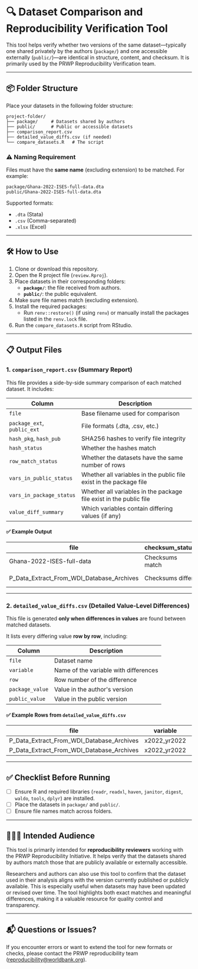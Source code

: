 # 🔍 Dataset Comparison and Reproducibility Verification Tool

This tool helps verify whether two versions of the same dataset—typically one shared privately by the authors (`package/`) and one accessible externally (`public/`)—are identical in structure, content, and checksum. It is primarily used by the PRWP Reproducibility Verification team.

---

## 📦 Folder Structure

Place your datasets in the following folder structure:

```
project-folder/
├── package/     # Datasets shared by authors
├── public/      # Public or accessible datasets
├── comparison_report.csv
├── detailed_value_diffs.csv (if needed)
└── compare_datasets.R   # The script
```

### ⚠️ Naming Requirement
Files must have the **same name** (excluding extension) to be matched. For example:

```
package/Ghana-2022-ISES-full-data.dta
public/Ghana-2022-ISES-full-data.dta
```

Supported formats:

- `.dta` (Stata)
- `.csv` (Comma-separated)
- `.xlsx` (Excel)

---

## 🛠️ How to Use

1. Clone or download this repository.  
2. Open the R project file (`review.Rproj`).
3. Place datasets in their corresponding folders:
   - **`package/`**: the file received from authors.
   - **`public/`**: the public equivalent.
4. Make sure file names match (excluding extension).
5. Install the required packages:
   - Run `renv::restore()` (if using `renv`) or manually install the packages listed in the `renv.lock` file.
6. Run the `compare_datasets.R` script from RStudio.

---

## 📋 Output Files

### 1. `comparison_report.csv` (Summary Report)

This file provides a side-by-side summary comparison of each matched dataset. It includes:

| Column                      | Description                                                                 |
|-----------------------------|-----------------------------------------------------------------------------|
| `file`                      | Base filename used for comparison                                           |
| `package_ext`, `public_ext`| File formats (.dta, .csv, etc.)                                             |
| `hash_pkg`, `hash_pub`     | SHA256 hashes to verify file integrity                                      |
| `hash_status`              | Whether the hashes match                                                    |
| `row_match_status`         | Whether the datasets have the same number of rows                          |
| `vars_in_public_status`    | Whether all variables in the public file exist in the package file         |
| `vars_in_package_status`   | Whether all variables in the package file exist in the public file         |
| `value_diff_summary`       | Which variables contain differing values (if any)                          |


#### ✅ Example Output

| file     | checksum_status | row_match_status    | value_diff_summary               |
|----------|------------------|---------------------|----------------------------------|
| Ghana-2022-ISES-full-data | Checksums match  | Same number of rows  | All common variable values match |
| P_Data_Extract_From_WDI_Database_Archives | Checksums differ | Same number of rows | Different values in: x2022_yr2022 |

---

### 2. `detailed_value_diffs.csv` (Detailed Value-Level Differences)

This file is generated **only when differences in values** are found between matched datasets.

It lists every differing value **row by row**, including:

| Column          | Description                                 |
|------------------|---------------------------------------------|
| `file`          | Dataset name                                |
| `variable`      | Name of the variable with differences       |
| `row`           | Row number of the difference                |
| `package_value` | Value in the author's version               |
| `public_value`  | Value in the public version                 |

#### ✅ Example Rows from `detailed_value_diffs.csv`

| file     | variable        | row | package_value | public_value |
|----------|------------------|-----|----------------|----------------|
| P_Data_Extract_From_WDI_Database_Archives | x2022_yr2022 | 12  | 13.5           | 14.2           |
| P_Data_Extract_From_WDI_Database_Archives | x2022_yr2022 | 107 | 10.0           | 9.6            |

---

## ✅ Checklist Before Running

- [ ] Ensure R and required libraries (`readr`, `readxl`, `haven`, `janitor`, `digest`, `waldo`, `tools`, `dplyr`) are installed.
- [ ] Place the datasets in `package/` and `public/`.
- [ ] Ensure file names match across folders.

---

## 👩🏽‍💻 Intended Audience

This tool is primarily intended for **reproducibility reviewers** working with the PRWP Reproducibility Initiative. It helps verify that the datasets shared by authors match those that are publicly available or externally accessible.

Researchers and authors can also use this tool to confirm that the dataset used in their analysis aligns with the version currently published or publicly available. This is especially useful when datasets may have been updated or revised over time. The tool highlights both exact matches and meaningful differences, making it a valuable resource for quality control and transparency.

---

## 📬 Questions or Issues?

If you encounter errors or want to extend the tool for new formats or checks, please contact the PRWP reproducibility team (reproducibility@worldbank.org).
